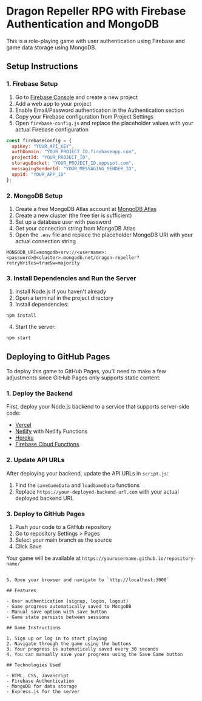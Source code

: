 # Dragon Repeller RPG with Firebase Authentication and MongoDB

This is a role-playing game with user authentication using Firebase and game data storage using MongoDB.

## Setup Instructions

### 1. Firebase Setup

1. Go to [Firebase Console](https://console.firebase.google.com/) and create a new project
2. Add a web app to your project
3. Enable Email/Password authentication in the Authentication section
4. Copy your Firebase configuration from Project Settings
5. Open `firebase-config.js` and replace the placeholder values with your actual Firebase configuration

```javascript
const firebaseConfig = {
  apiKey: "YOUR_API_KEY",
  authDomain: "YOUR_PROJECT_ID.firebaseapp.com",
  projectId: "YOUR_PROJECT_ID",
  storageBucket: "YOUR_PROJECT_ID.appspot.com",
  messagingSenderId: "YOUR_MESSAGING_SENDER_ID",
  appId: "YOUR_APP_ID"
};
```

### 2. MongoDB Setup

1. Create a free MongoDB Atlas account at [MongoDB Atlas](https://www.mongodb.com/cloud/atlas)
2. Create a new cluster (the free tier is sufficient)
3. Set up a database user with password
4. Get your connection string from MongoDB Atlas
5. Open the `.env` file and replace the placeholder MongoDB URI with your actual connection string

```
MONGODB_URI=mongodb+srv://<username>:<password>@<cluster>.mongodb.net/dragon-repeller?retryWrites=true&w=majority
```

### 3. Install Dependencies and Run the Server

1. Install Node.js if you haven't already
2. Open a terminal in the project directory
3. Install dependencies:

```
npm install
```

4. Start the server:

```
npm start
```

## Deploying to GitHub Pages

To deploy this game to GitHub Pages, you'll need to make a few adjustments since GitHub Pages only supports static content:

### 1. Deploy the Backend

First, deploy your Node.js backend to a service that supports server-side code:

- [Vercel](https://vercel.com/)
- [Netlify](https://www.netlify.com/) with Netlify Functions
- [Heroku](https://www.heroku.com/)
- [Firebase Cloud Functions](https://firebase.google.com/docs/functions)

### 2. Update API URLs

After deploying your backend, update the API URLs in `script.js`:

1. Find the `saveGameData` and `loadGameData` functions
2. Replace `https://your-deployed-backend-url.com` with your actual deployed backend URL

### 3. Deploy to GitHub Pages

1. Push your code to a GitHub repository
2. Go to repository Settings > Pages
3. Select your main branch as the source
4. Click Save

Your game will be available at `https://yourusername.github.io/repository-name/`
```

5. Open your browser and navigate to `http://localhost:3000`

## Features

- User authentication (signup, login, logout)
- Game progress automatically saved to MongoDB
- Manual save option with save button
- Game state persists between sessions

## Game Instructions

1. Sign up or log in to start playing
2. Navigate through the game using the buttons
3. Your progress is automatically saved every 30 seconds
4. You can manually save your progress using the Save Game button

## Technologies Used

- HTML, CSS, JavaScript
- Firebase Authentication
- MongoDB for data storage
- Express.js for the server
